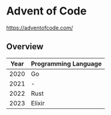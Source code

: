 # Advent of Code
https://adventofcode.com/

## Overview
| Year 	| Programming Language 	|
|------	|----------------------	|
| 2020 	| Go                   	|
| 2021 	| -                    	|
| 2022 	| Rust                 	|
| 2023 	| Elixir               	|
